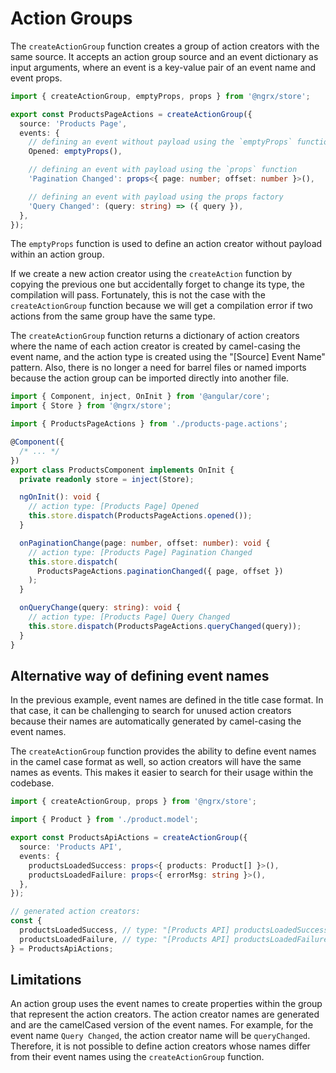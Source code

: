 # Action Groups

<div class="video-container">
  <div class="video-responsive-wrapper">

  </div>
</div>

The `createActionGroup` function creates a group of action creators with the same source.
It accepts an action group source and an event dictionary as input arguments, where an event is a key-value pair of an event name and event props.

<ngrx-code-example header="products-page.actions.ts">

```ts
import { createActionGroup, emptyProps, props } from '@ngrx/store';

export const ProductsPageActions = createActionGroup({
  source: 'Products Page',
  events: {
    // defining an event without payload using the `emptyProps` function
    Opened: emptyProps(),

    // defining an event with payload using the `props` function
    'Pagination Changed': props<{ page: number; offset: number }>(),

    // defining an event with payload using the props factory
    'Query Changed': (query: string) => ({ query }),
  },
});
```

</ngrx-code-example>

<ngrx-docs-alert type="help">

The `emptyProps` function is used to define an action creator without payload within an action group.

</ngrx-docs-alert>

If we create a new action creator using the `createAction` function by copying the previous one but accidentally forget to change its type, the compilation will pass.
Fortunately, this is not the case with the `createActionGroup` function because we will get a compilation error if two actions from the same group have the same type.

The `createActionGroup` function returns a dictionary of action creators where the name of each action creator is created by camel-casing the event name, and the action type is created using the "[Source] Event Name" pattern.
Also, there is no longer a need for barrel files or named imports because the action group can be imported directly into another file.

<ngrx-code-example header="products.component.ts">

```ts
import { Component, inject, OnInit } from '@angular/core';
import { Store } from '@ngrx/store';

import { ProductsPageActions } from './products-page.actions';

@Component({
  /* ... */
})
export class ProductsComponent implements OnInit {
  private readonly store = inject(Store);

  ngOnInit(): void {
    // action type: [Products Page] Opened
    this.store.dispatch(ProductsPageActions.opened());
  }

  onPaginationChange(page: number, offset: number): void {
    // action type: [Products Page] Pagination Changed
    this.store.dispatch(
      ProductsPageActions.paginationChanged({ page, offset })
    );
  }

  onQueryChange(query: string): void {
    // action type: [Products Page] Query Changed
    this.store.dispatch(ProductsPageActions.queryChanged(query));
  }
}
```

</ngrx-code-example>

## Alternative way of defining event names

In the previous example, event names are defined in the title case format.
In that case, it can be challenging to search for unused action creators because their names are automatically generated by camel-casing the event names.

The `createActionGroup` function provides the ability to define event names in the camel case format as well, so action creators will have the same names as events.
This makes it easier to search for their usage within the codebase.

<ngrx-code-example header="products-api.actions.ts">

```ts
import { createActionGroup, props } from '@ngrx/store';

import { Product } from './product.model';

export const ProductsApiActions = createActionGroup({
  source: 'Products API',
  events: {
    productsLoadedSuccess: props<{ products: Product[] }>(),
    productsLoadedFailure: props<{ errorMsg: string }>(),
  },
});

// generated action creators:
const {
  productsLoadedSuccess, // type: "[Products API] productsLoadedSuccess"
  productsLoadedFailure, // type: "[Products API] productsLoadedFailure"
} = ProductsApiActions;
```

</ngrx-code-example>

## Limitations

An action group uses the event names to create properties within the group that represent the action creators.
The action creator names are generated and are the camelCased version of the event names.
For example, for the event name `Query Changed`, the action creator name will be `queryChanged`.
Therefore, it is not possible to define action creators whose names differ from their event names using the `createActionGroup` function.
